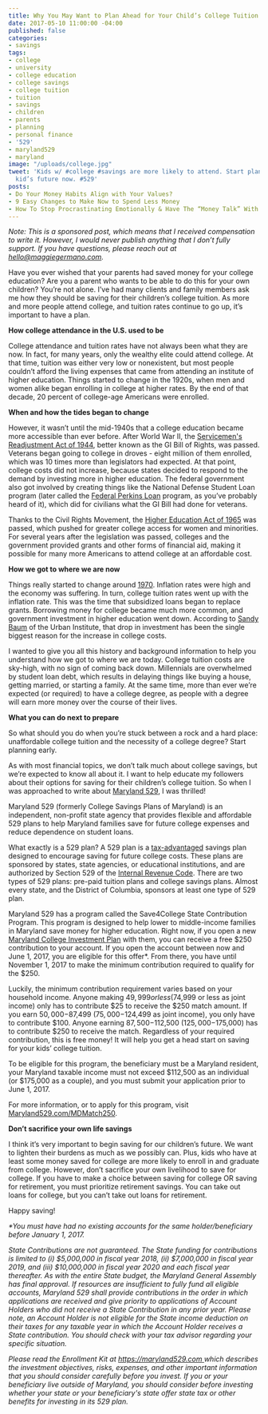 ```yaml
---
title: Why You May Want to Plan Ahead for Your Child’s College Tuition
date: 2017-05-10 11:00:00 -04:00
published: false
categories:
- savings
tags:
- college
- university
- college education
- college savings
- college tuition
- tuition
- savings
- children
- parents
- planning
- personal finance
- '529'
- maryland529
- maryland
image: "/uploads/college.jpg"
tweet: 'Kids w/ #college #savings are more likely to attend. Start planning for your
  kid’s future now. #529'
posts:
- Do Your Money Habits Align with Your Values?
- 9 Easy Changes to Make Now to Spend Less Money
- How To Stop Procrastinating Emotionally & Have The “Money Talk” With Your S.O.
---
```


*Note: This is a sponsored post, which means that I received compensation to write it. However, I would never publish anything that I don’t fully support. If you have questions, please reach out at [hello@maggiegermano.com](mailto:hello@maggiegermano.com).*

Have you ever wished that your parents had saved money for your college education? Are you a parent who wants to be able to do this for your own children? You’re not alone. I’ve had many clients and family members ask me how they should be saving for their children’s college tuition. As more and more people attend college, and tuition rates continue to go up, it’s important to have a plan.

**How college attendance in the U.S. used to be**

College attendance and tuition rates have not always been what they are now. In fact, for many years, only the wealthy elite could attend college. At that time, tuition was either very low or nonexistent, but most people couldn’t afford the living expenses that came from attending an institute of higher education. Things started to change in the 1920s, when men and women alike began enrolling in college at higher rates. By the end of that decade, 20 percent of college-age Americans were enrolled.

**When and how the tides began to change**

However, it wasn’t until the mid-1940s that a college education became more accessible than ever before. After World War II, the [Servicemen's Readjustment Act of 1944](https://en.wikipedia.org/wiki/G.I._Bill), better known as the GI Bill of Rights, was passed. Veterans began going to college in droves - eight million of them enrolled, which was 10 times more than legislators had expected. At that point, college costs did not increase, because states decided to respond to the demand by investing more in higher education. The federal government also got involved by creating things like the National Defense Student Loan program (later called the [Federal Perkins Loan](https://www2.ed.gov/programs/fpl/index.html) program, as you’ve probably heard of it), which did for civilians what the GI Bill had done for veterans.

Thanks to the Civil Rights Movement, the [Higher Education Act of 1965](https://en.wikipedia.org/wiki/Higher_Education_Act_of_1965) was passed, which pushed for greater college access for women and minorities. For several years after the legislation was passed, colleges and the government provided grants and other forms of financial aid, making it possible for many more Americans to attend college at an affordable cost.

**How we got to where we are now**

Things really started to change around [1970](https://trends.collegeboard.org/college-pricing/figures-tables/tuition-and-fees-and-room-and-board-over-time-1976-77_2016-17-selected-years). Inflation rates were high and the economy was suffering. In turn, college tuition rates went up with the inflation rate. This was the time that subsidized loans began to replace grants. Borrowing money for college became much more common, and government investment in higher education went down. According to [Sandy Baum](http://www.urban.org/author/sandy-baum) of the Urban Institute, that drop in investment has been the single biggest reason for the increase in college costs.

I wanted to give you all this history and background information to help you understand how we got to where we are today. College tuition costs are sky-high, with no sign of coming back down. Millennials are overwhelmed by student loan debt, which results in delaying things like buying a house, getting married, or starting a family. At the same time, more than ever we’re expected (or required) to have a college degree, as people with a degree will earn more money over the course of their lives.

**What you can do next to prepare**

So what should you do when you’re stuck between a rock and a hard place: unaffordable college tuition and the necessity of a college degree? Start planning early.

As with most financial topics, we don’t talk much about college savings, but we’re expected to know all about it. I want to help educate my followers about their options for saving for their children’s college tuition. So when I was approached to write about [Maryland 529](https://maryland529.com/), I was thrilled!

Maryland 529 (formerly College Savings Plans of Maryland) is an independent, non-profit state agency that provides flexible and affordable 529 plans to help Maryland families save for future college expenses and reduce dependence on student loans.

What exactly is a 529 plan? A 529 plan is a [tax-advantaged](http://www.investopedia.com/terms/t/tax-advantaged.asp) savings plan designed to encourage saving for future college costs. These plans are sponsored by states, state agencies, or educational institutions, and are authorized by Section 529 of the [Internal Revenue Code](https://www.irs.gov/uac/529-plans-questions-and-answers). There are two types of 529 plans: pre-paid tuition plans and college savings plans. Almost every state, and the District of Columbia, sponsors at least one type of 529 plan.

Maryland 529 has a program called the Save4College State Contribution Program. This program is designed to help lower to middle-income families in Maryland save money for higher education. Right now, if you open a new [Maryland College Investment Plan](https://maryland529.com/college-savings-plans-of-maryland/maryland-college-investment-plan) with them, you can receive a free $250 contribution to your account. If you open the account between now and June 1, 2017, you are eligible for this offer\*. From there, you have until November 1, 2017 to make the minimum contribution required to qualify for the $250.

Luckily, the minimum contribution requirement varies based on your household income. Anyone making $49,999 or less ($74,999 or less as joint income) only has to contribute $25 to receive the $250 match amount. If you earn $50,000-$87,499 ($75,000-$124,499 as joint income), you only have to contribute $100. Anyone earning $87,500-$112,500 ($125,000-$175,000) has to contribute $250 to receive the match. Regardless of your required contribution, this is free money! It will help you get a head start on saving for your kids’ college tuition.

To be eligible for this program, the beneficiary must be a Maryland resident, your Maryland taxable income must not exceed $112,500 as an individual (or $175,000 as a couple), and you must submit your application prior to June 1, 2017.

For more information, or to apply for this program, visit [Maryland529.com/MDMatch250](https://maryland529.com/MDMatch250).

**Don’t sacrifice your own life savings**

I think it’s very important to begin saving for our children’s future. We want to lighten their burdens as much as we possibly can. Plus, kids who have at least some money saved for college are more likely to enroll in and graduate from college. However, don’t sacrifice your own livelihood to save for college. If you have to make a choice between saving for college OR saving for retirement, you must prioritize retirement savings. You can take out loans for college, but you can’t take out loans for retirement.

Happy saving!

*\*You must have had no existing accounts for the same holder/beneficiary before January 1, 2017.*

*State Contributions are not guaranteed. The State funding for contributions is limited to (i) $5,000,000 in fiscal year 2018, (ii) $7,000,000 in fiscal year 2019, and (iii) $10,000,000 in fiscal year 2020 and each fiscal year thereafter. As with the entire State budget, the Maryland General Assembly has final approval. If resources are insufficient to fully fund all eligible accounts, Maryland 529 shall provide contributions in the order in which applications are received and give priority to applications of Account Holders who did not receive a State Contribution in any prior year. Please note, an Account Holder is not eligible for the State income deduction on their taxes for any taxable year in which the Account Holder receives a State contribution. You should check with your tax advisor regarding your specific situation.*

*Please read the Enrollment Kit at [https://maryland529.com ](https://maryland529.com/)which describes the investment objectives, risks, expenses, and other important information that you should consider carefully before you invest. If you or your beneficiary live outside of Maryland, you should consider before investing whether your state or your beneficiary's state offer state tax or other benefits for investing in its 529 plan.*